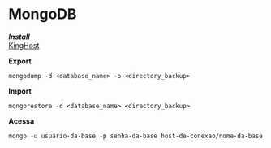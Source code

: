 # MongoDB
***Install***  
[KingHost](https://king.host/wiki/artigo/mongodb-via-terminal-shell/)

**Export**  
``` mongo 
mongodump -d <database_name> -o <directory_backup>
```
**Import**
```
mongorestore -d <database_name> <directory_backup>
```
**Acessa**  
```
mongo -u usuário-da-base -p senha-da-base host-de-conexao/nome-da-base
```
